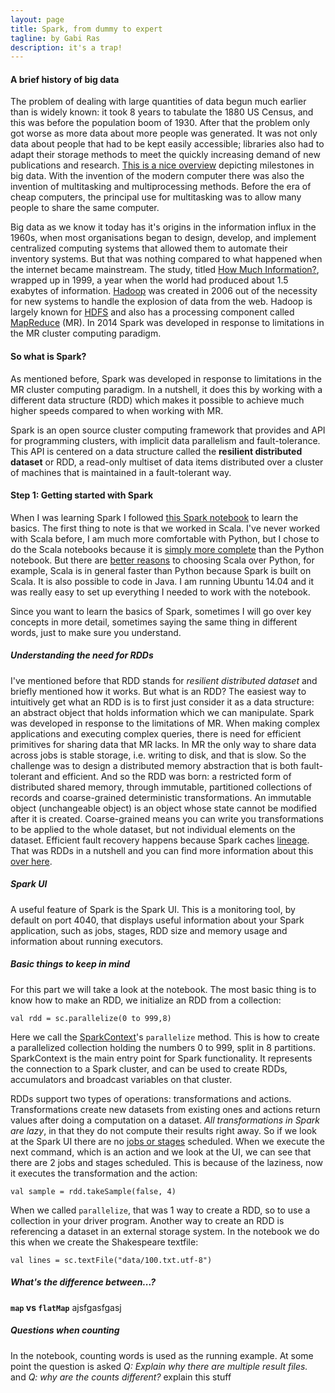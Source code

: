 ```yaml
---
layout: page
title: Spark, from dummy to expert
tagline: by Gabi Ras
description: it's a trap! 
---
```

#### A brief history of big data

The problem of dealing with large quantities of data begun much earlier than is widely known: it took 8 years to tabulate the 1880 US Census, and this was before the population boom of 1930. After that the problem only got worse as more data about more people was generated. It was not only data about people that had to be kept easily accessible; libraries also had to adapt their storage methods to meet the quickly increasing demand of new publications and research. [This is a nice overview](http://www.winshuttle.com/big-data-timeline/) depicting milestones in big data. With the invention of the modern computer there was also the invention of multitasking and multiprocessing methods. Before the era of cheap computers, the principal use for multitasking was to allow many people to share the same computer. 

Big data as we know it today has it's origins in the information influx in the 1960s, when most organisations began to design, develop, and implement centralized computing systems that allowed them to automate their inventory systems. But that was nothing compared to what happened when the internet became mainstream. The study, titled [How Much Information?](http://www2.sims.berkeley.edu/research/projects/how-much-info/), wrapped up in 1999, a year when the world had produced about 1.5 exabytes of information. [Hadoop](http://hadoop.apache.org/) was created in 2006 out of the necessity for new systems to handle the explosion of data from the web. Hadoop is largely known for [HDFS](https://hadoop.apache.org/docs/r1.2.1/hdfs_design.html#Introduction) and also has a processing component called [MapReduce](https://hadoop.apache.org/docs/r1.2.1/mapred_tutorial.html#Overview) (MR). In 2014 Spark was developed in response to limitations in the MR cluster computing paradigm. 

#### So what is Spark?
<!--Introduce the reader briefly to spark, and, if you like, the way you carry out the assignment: in the terminal room or at home, deviations from the default suggested commands that you needed to get things running conveniently, etc..-->
As mentioned before, Spark was developed in response to limitations in the MR cluster computing paradigm. In a nutshell, it does this by working with a different data structure (RDD) which makes it possible to achieve much higher speeds compared to when working with MR.

Spark is an open source cluster computing framework that provides and API for programming clusters, with implicit data parallelism and fault-tolerance. This API is centered on a data structure called the **resilient distributed dataset** or RDD, a read-only multiset of data items distributed over a cluster of machines that is maintained in a fault-tolerant way.

#### Step 1: Getting started with Spark
When I was learning Spark I followed [this Spark notebook](http://rubigdata.github.io/course/assignments/A2a-spark-101.html) to learn the basics. The first thing to note is that we worked in Scala. I've never worked with Scala before, I am much more comfortable with Python, but I chose to do the Scala notebooks because it is [simply more complete](http://rubigdata.github.io/course/background/spark-notebook.html) than the Python notebook. But there are [better reasons](https://www.linkedin.com/pulse/why-i-choose-scala-apache-spark-project-lan-jiang) to choosing Scala over Python, for example, Scala is in general faster than Python because Spark is built on Scala. It is also possible to code in Java. I am running Ubuntu 14.04 and it was really easy to set up everything I needed to work with the notebook. 

Since you want to learn the basics of Spark, sometimes I will go over key concepts in more detail, sometimes saying the same thing in different words, just to make sure you understand.

##### Understanding the need for RDDs
I've mentioned before that RDD stands for *resilient distributed dataset* and briefly mentioned how it works. But what is an RDD? The easiest way to intuitively get what an RDD is is to first just consider it as a data structure: an abstract object that holds information which we can manipulate. Spark was developed in response to the limitations of MR. When making complex applications and executing complex queries, there is need for efficient primitives for sharing data that MR lacks. In MR the only way to share data across jobs is stable storage, i.e. writing to disk, and that is slow. So the challenge was to design a distributed memory abstraction that is both fault-tolerant and efficient. And so the RDD was born: a restricted form of distributed shared memory, through  immutable, partitioned collections of records and coarse-grained deterministic transformations. An immutable object (unchangeable object) is an object whose state cannot be modified after it is created. Coarse-grained means you can write you transformations to be applied to the whole dataset, but not individual elements on the dataset. Efficient fault recovery happens because Spark caches [lineage](http://stackoverflow.com/questions/30699530/in-apache-spark-how-does-lineage-get-passed-down-in-rdds). That was RDDs in a nutshell and you can find more information about this [over here](http://www.cs.berkeley.edu/~matei/talks/2012/nsdi_rdds.pdf). 

##### Spark UI
A useful feature of Spark is the Spark UI. This is a monitoring tool, by default on port 4040, that displays useful information about your Spark application, such as jobs, stages, RDD size and memory usage and information about running executors. 

##### Basic things to keep in mind
For this part we will take a look at the notebook. The most basic thing is to know how to make an RDD, we initialize an RDD from a collection:

```
val rdd = sc.parallelize(0 to 999,8)
```

Here we call the [SparkContext](http://spark.apache.org/docs/latest/api/scala/index.html#org.apache.spark.SparkContext)'s `parallelize` method. This is how to create a parallelized collection holding the numbers 0 to 999, split in 8 partitions. SparkContext is the main entry point for Spark functionality. It represents the connection to a Spark cluster, and can be used to create RDDs, accumulators and broadcast variables on that cluster.

RDDs support two types of operations: transformations and actions. Transformations create new datasets from existing ones and actions return values after doing a computation on a dataset. *All transformations in Spark are lazy*, in that they do not compute their results right away. So if we look at the Spark UI there are no [jobs or stages](https://www.mapr.com/blog/getting-started-spark-web-ui) scheduled. When we execute the next command, which is an action and we look at the UI, we can see that there are 2 jobs and stages scheduled. This is because of the laziness, now it executes the transformation and the action:

```
val sample = rdd.takeSample(false, 4)
```

When we called `parallelize`, that was 1 way to create a RDD, so to use a collection in your driver program. Another way to create an RDD is referencing a dataset in an external storage system. In the notebook we do this when we create the Shakespeare textfile:

```
val lines = sc.textFile("data/100.txt.utf-8")
```

##### What's the difference between...?
**`map` vs `flatMap`**
ajsfgasfgasj


##### Questions when counting
In the notebook, counting words is used as the running example. At some point the question is asked *Q: Explain why there are multiple result files.* and  *Q: why are the counts different?* 
explain this stuff
<!--Briefly explain what you learned about going through the notebook. Copy the most relevant commands (modified where you thought interesting), and add a brief explanation of what the commands do. (View as report can be a handy feature!)-->

<!--Do not forget to include what you learn from inspecting the Spark UI after issuing commands from the notebook! (Hint: comment on lazy evaluation and/or the effect of caching RDDs.)-->
